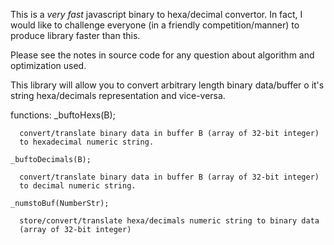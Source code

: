 This is a *very fast* javascript binary to hexa/decimal convertor.
In fact, I would like to challenge everyone (in a friendly competition/manner) to produce library faster than this.

Please see the notes in source code for any question about algorithm and optimization used.


  This library will allow you to convert arbitrary length
  binary data/buffer o it's string hexa/decimals representation
  and vice-versa.

  functions:
    _buftoHexs(B);

      convert/translate binary data in buffer B (array of 32-bit integer)
      to hexadecimal numeric string.

    _buftoDecimals(B);

      convert/translate binary data in buffer B (array of 32-bit integer)
      to decimal numeric string.

    _numstoBuf(NumberStr);

      store/convert/translate hexa/decimals numeric string to binary data
      (array of 32-bit integer)



